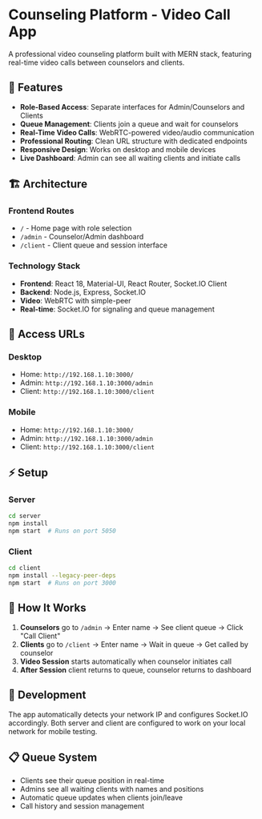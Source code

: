# Counseling Platform - Video Call App

A professional video counseling platform built with MERN stack, featuring real-time video calls between counselors and clients.

## 🚀 Features

- **Role-Based Access**: Separate interfaces for Admin/Counselors and Clients
- **Queue Management**: Clients join a queue and wait for counselors
- **Real-Time Video Calls**: WebRTC-powered video/audio communication
- **Professional Routing**: Clean URL structure with dedicated endpoints
- **Responsive Design**: Works on desktop and mobile devices
- **Live Dashboard**: Admin can see all waiting clients and initiate calls

## 🏗️ Architecture

### Frontend Routes
- `/` - Home page with role selection
- `/admin` - Counselor/Admin dashboard
- `/client` - Client queue and session interface

### Technology Stack
- **Frontend**: React 18, Material-UI, React Router, Socket.IO Client
- **Backend**: Node.js, Express, Socket.IO
- **Video**: WebRTC with simple-peer
- **Real-time**: Socket.IO for signaling and queue management

## 📱 Access URLs

### Desktop
- Home: `http://192.168.1.10:3000/`
- Admin: `http://192.168.1.10:3000/admin`
- Client: `http://192.168.1.10:3000/client`

### Mobile
- Home: `http://192.168.1.10:3000/`
- Admin: `http://192.168.1.10:3000/admin`
- Client: `http://192.168.1.10:3000/client`

## ⚡ Setup

### Server
```bash
cd server
npm install
npm start  # Runs on port 5050
```

### Client
```bash
cd client
npm install --legacy-peer-deps
npm start  # Runs on port 3000
```

## 🎯 How It Works

1. **Counselors** go to `/admin` → Enter name → See client queue → Click "Call Client"
2. **Clients** go to `/client` → Enter name → Wait in queue → Get called by counselor
3. **Video Session** starts automatically when counselor initiates call
4. **After Session** client returns to queue, counselor returns to dashboard

## 🔧 Development

The app automatically detects your network IP and configures Socket.IO accordingly. Both server and client are configured to work on your local network for mobile testing.

## 📋 Queue System

- Clients see their queue position in real-time
- Admins see all waiting clients with names and positions
- Automatic queue updates when clients join/leave
- Call history and session management
